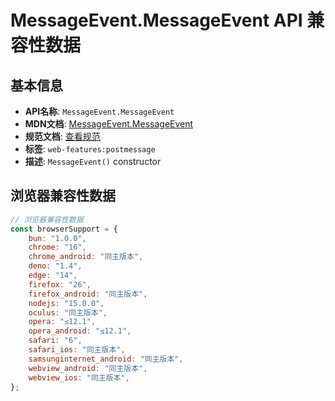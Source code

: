 # MessageEvent.MessageEvent API 兼容性数据

## 基本信息

- **API名称**: `MessageEvent.MessageEvent`
- **MDN文档**: [MessageEvent.MessageEvent](https://developer.mozilla.org/docs/Web/API/MessageEvent/MessageEvent)
- **规范文档**: [查看规范](https://html.spec.whatwg.org/multipage/comms.html#the-messageevent-interface:dom-event-constructor)
- **标签**: `web-features:postmessage`
- **描述**: `MessageEvent()` constructor

## 浏览器兼容性数据

```javascript
// 浏览器兼容性数据
const browserSupport = {
    bun: "1.0.0",
    chrome: "16",
    chrome_android: "同主版本",
    deno: "1.4",
    edge: "14",
    firefox: "26",
    firefox_android: "同主版本",
    nodejs: "15.0.0",
    oculus: "同主版本",
    opera: "≤12.1",
    opera_android: "≤12.1",
    safari: "6",
    safari_ios: "同主版本",
    samsunginternet_android: "同主版本",
    webview_android: "同主版本",
    webview_ios: "同主版本",
};

```

